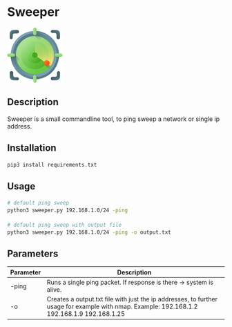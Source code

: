 # Sweeper
![](radar.png)
## Description
<p>Sweeper is a small commandline tool, to ping sweep a network or single ip address.</p>

## Installation
```bash
pip3 install requirements.txt
```

## Usage
```bash
# default ping sweep
python3 sweeper.py 192.168.1.0/24 -ping

# default ping sweep with output file
python3 sweeper.py 192.168.1.0/24 -ping -o output.txt
```

## Parameters
| **Parameter** | **Description**                                                                                                                              |
|---------------|----------------------------------------------------------------------------------------------------------------------------------------------|
| -ping         | Runs a single ping packet. If response is there -> system is alive.                                                                          |
| -o            | Creates a output.txt file with just the ip addresses, to further usage for example with nmap.  Example: 192.168.1.2 192.168.1.9 192.168.1.25 |
